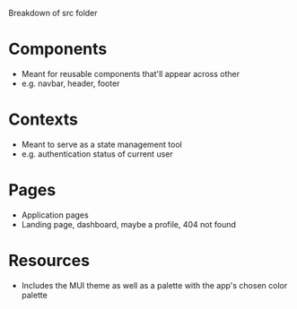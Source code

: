 Breakdown of src folder

# Components

- Meant for reusable components that'll appear across other
- e.g. navbar, header, footer

# Contexts

- Meant to serve as a state management tool
- e.g. authentication status of current user

# Pages

- Application pages
- Landing page, dashboard, maybe a profile, 404 not found

# Resources

- Includes the MUI theme as well as a palette with the app's chosen color palette
